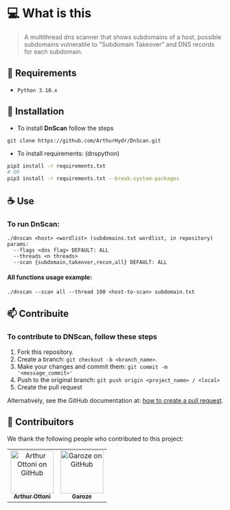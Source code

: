 # 💻 What is this

> A multithread dns scanner that shows subdomains of a host, possible subdomains vulnerable to "Subdomain Takeover" and DNS records for each subdomain.

## 📃 Requirements

- `Python 3.10.x`

## 🚀 Installation

* To install **DnScan** follow the steps

```
git clone https://github.com/ArthurHydr/DnScan.git
```
* To install requirements: (dnspython)
```bash
pip3 install -r requirements.txt
# OR
pip3 install -r requirements.txt --break-system-packages
```
## ☕ Use

### To run DnScan:

```
./dnscan <host> <wordlist> (subdomains.txt wordlist, in repository)
params: 
  --flags <dns flag> DEFAULT: ALL
  --threads <n threads>
  --scan {subdomain,takeover,recon,all} DEFAULT: ALL
```
#### All functions usage example:
```
./dnscan --scan all --thread 100 <host-to-scan> subdomain.txt
```

## 📫 Contribuite

### To contribute to DNScan, follow these steps

1. Fork this repository.
2. Create a branch: `git checkout -b <branch_name>`.
3. Make your changes and commit them: `git commit -m '<message_commit>'`
4. Push to the original branch: `git push origin <project_name> / <local>`
5. Create the pull request

Alternatively, see the GitHub documentation at: [how to create a pull request](https://help.github.com/en/github/collaborating-with-issues-and-pull-requests/creating-a-pull-request).

## 🤝 Contribuitors

We thank the following people who contributed to this project:

<table>
  <tr>
    <td align="center">
      <a href="https://github.com/ArthurHydr">
        <img src="https://avatars3.githubusercontent.com/u/61481946" width="100px;" alt="Arthur Ottoni on GitHub"/><br>
        <sub>
          <b>Arthur Ottoni</b>
        </sub>
      </a>
    </td>
     <td align="center">
      <a href="https://github.com/Garoze">
        <img src="https://avatars.githubusercontent.com/u/63270057" width="100px;" alt="Garoze on GitHub"/><br>
        <sub>
          <b>Garoze</b>
        </sub>
      </a>
    </td>
  </tr>
</table>
